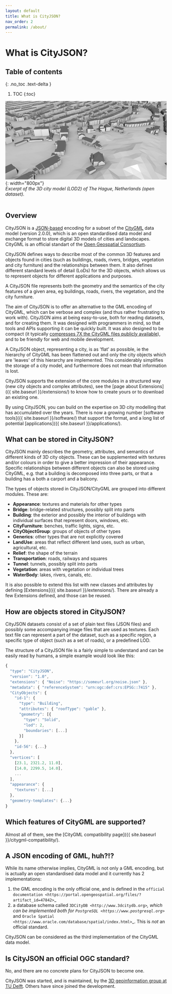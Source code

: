 ```yaml
---
layout: default
title: What is CityJSON?
nav_order: 2
permalink: /about/
---
```


# What is CityJSON?

## Table of contents
{: .no_toc .text-delta }

1. TOC
{:toc}


![](Den-Haag-3D.jpg){: width="800px"}
<br>*Excerpt of the 3D city model (LOD2) of The Hague, Netherlands (open dataset).*<br/><br/>


## Overview

CityJSON is a [JSON-based](http://json.org) encoding for a subset of the [CityGML](https://www.citygml.org>) data model (version 2.0.0), which is an open standardised data model and exchange format to store digital 3D models of cities and landscapes.
CityGML is an official standart of the [Open Geospatial Consortium](http://www.opengeospatial.org).

CityJSON defines ways to describe most of the common 3D features and objects found in cities (such as buildings, roads, rivers, bridges, vegetation and city furniture) and the relationships between them.
It also defines different standard levels of detail (LoDs) for the 3D objects, which allows us to represent objects for different applications and purposes.

A CityJSON file represents both the geometry and the semantics of the city features of a given area, eg buildings, roads, rivers, the vegetation, and the city furniture.

The aim of CityJSON is to offer an alternative to the GML encoding of CityGML, which can be verbose and complex (and thus rather frustrating to work with). 
CityJSON aims at being easy-to-use, both for reading datasets, and for creating them.
It was designed with programmers in mind, so that tools and APIs supporting it can be quickly built.
It was also designed to be compact (it typically [compresses 7X the CityGML files publicly available](https://github.com/tudelft3d/cityjson/wiki/Compression-factor-for-a-few-open-CityGML-datasets)), and to be friendly for web and mobile development.

A CityJSON object, representing a city, is as 'flat' as possible, ie the hierarchy of CityGML has been flattened out and only the city objects which are 'leaves' of this hierarchy are implemented.
This considerably simplifies the storage of a city model, and furthermore does not mean that information is lost.

CityJSON supports the extension of the core modules in a structured way (new city objects and complex attributes), see the [page about Extensions]({{ site.baseurl }}/extensions/) to know how to create yours or to download an existing one.

By using CityJSON, you can build on the expertise on 3D city modelling that has accumulated over the years. 
There is now a growing number [software tools]({{ site.baseurl }}/software/) that support the format, and a long list of potential [applications]({{ site.baseurl }}/applications/).


## What can be stored in CityJSON?

CityJSON mainly describes the geometry, attributes, and semantics of different kinds of 3D city objects. 
These can be supplemented with textures and/or colours in order to give a better impression of their appearance. 
Specific relationships between different objects can also be stored using CityGML, e.g. that a building is decomposed into three parts, or that a building has a both a carport and a balcony.

The types of objects stored in CityJSON/CityGML are grouped into different modules. 
These are:

* __Appearance__: textures and materials for other types
* __Bridge__: bridge-related structures, possibly split into parts
* __Building__: the exterior and possibly the interior of buildings with individual surfaces that represent doors, windows, etc.
* __CityFurniture__: benches, traffic lights, signs, etc.
* __CityObjectGroup__: groups of objects of other types
* __Generics__: other types that are not explicitly covered
* __LandUse__: areas that reflect different land uses, such as urban, agricultural, etc.
* __Relief__: the shape of the terrain
* __Transportation__: roads, railways and squares
* __Tunnel__: tunnels, possibly split into parts
* __Vegetation__: areas with vegetation or individual trees
* __WaterBody__: lakes, rivers, canals, etc.

It is also possible to extend this list with new classes and attributes by defining [Extensions]({{ site.baseurl }}/extensions/).
There are already a few Extensions defined, and those can be reused.
<!-- e.g. for representing the 3D topographic objects in the Netherlands, for energy estimation in an urban context, and for estimating solar potential. -->


## How are objects stored in CityJSON?

CityJSON datasets consist of a set of plain text files (JSON files) and possibly some accompanying image files that are used as textures. 
Each text file can represent a part of the dataset, such as a specific region, a specific type of object (such as a set of roads), or a predefined LOD.

The structure of a CityJSON file is a fairly simple to understand and can be easily read by humans, a simple example would look like this:

```js
{
  "type": "CityJSON",
  "version": "1.0",
  "extensions": { "Noise": "https://someurl.org/noise.json" },
  "metadata": { "referenceSystem": "urn:ogc:def:crs:EPSG::7415" },
  "CityObjects": {
    "id-1": {
      "type": "Building",
      "attributes": { "roofType": "gable" },
      "geometry": [{
        "type": "Solid",
        "lod": 2,
        "boundaries": [...]
      }]
    },
    "id-56": {...}
  },
  "vertices": [
    [23.1, 2321.2, 11.0],
    [14.0, 2299.5, 14.0],
    ...
  ],
  "appearance": {
    "textures": [...]
  },
  "geometry-templates": {...}
}
```


## Which features of CityGML are supported?

Almost all of them, see the [CityGML compatibility page]({{ site.baseurl }}/citygml-compatibility/). 


## A JSON encoding of GML, huh?!?

While its name otherwise implies, CityGML is not only a GML encoding, but is actually an open standardised data model and it currently has 2 implementations:

  1. the GML encoding is the only official one, and is defined in the `official documentation <https://portal.opengeospatial.org/files/?artifact_id=47842>`_
  2. a database schema called `3DCityDB <http://www.3dcitydb.org>`_, which can be implemented both for `PostgreSQL <https://www.postgresql.org>`_ and `Oracle Spatial <https://www.oracle.com/database/spatial/index.html>`_. This is *not* an official standard.

CityJSON can be considered as the third implementation of the CityGML data model.


## Is CityJSON an official OGC standard?

No, and there are no concrete plans for CityJSON to become one.

CityJSON was started, and is maintained, by the [3D geoinformation group at TU Delft](https://3d.bk.tudelft.nl).
Others have since joined the development.